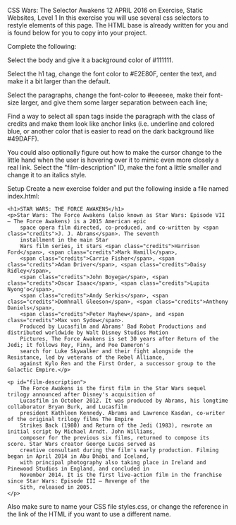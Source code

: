 CSS Wars: The Selector Awakens
12 APRIL 2016 on Exercise, Static Websites, Level 1
In this exercise you will use several css selectors to restyle elements of this page. The HTML base is already written for you and is found below for you to copy into your project.

Complete the following:

Select the body and give it a background color of #111111.

Select the h1 tag, change the font color to #E2E80F, center the text, and make it a bit larger than the default.

Select the paragraphs, change the font-color to #eeeeee, make their font-size larger, and give them some larger separation between each line;

Find a way to select all span tags inside the paragraph with the class of credits and make them look like anchor links (i.e. underline and colored blue, or another color that is easier to read on the dark background like #49DAFF).

You could also optionally figure out how to make the cursor change to the little hand when the user is hovering over it to mimic even more closely a real link.
Select the "film-description" ID, make the font a little smaller and change it to an italics style.

Setup
Create a new exercise folder and put the following inside a file named index.html:

<!DOCTYPE html>  
<html lang="en">  
<head>  
    <meta charset="UTF-8">
    <title>Selectorize</title>
    <link rel="stylesheet" type="text/css" href="styles.css">
</head>  
<body>  
<!--need items to change with tags-->  
<section>

    <h1>STAR WARS: THE FORCE AWAKENS</h1>
    <p>Star Wars: The Force Awakens (also known as Star Wars: Episode VII – The Force Awakens) is a 2015 American epic
        space opera film directed, co-produced, and co-written by <span class="credits">J. J. Abrams</span>. The seventh
        installment in the main Star
        Wars film series, it stars <span class="credits">Harrison Ford</span>, <span class="credits">Mark Hamill</span>,
        <span class="credits">Carrie Fisher</span>, <span class="credits">Adam Driver</span>, <span class="credits">Daisy Ridley</span>,
        <span class="credits">John Boyega</span>, <span class="credits">Oscar Isaac</span>, <span class="credits">Lupita Nyong'o</span>,
        <span class="credits">Andy Serkis</span>, <span class="credits">Domhnall Gleeson</span>, <span class="credits">Anthony Daniels</span>,
        <span class="credits">Peter Mayhew</span>, and <span class="credits">Max von Sydow</span>.
        Produced by Lucasfilm and Abrams' Bad Robot Productions and distributed worldwide by Walt Disney Studios Motion
        Pictures, The Force Awakens is set 30 years after Return of the Jedi; it follows Rey, Finn, and Poe Dameron's
        search for Luke Skywalker and their fight alongside the Resistance, led by veterans of the Rebel Alliance,
        against Kylo Ren and the First Order, a successor group to the Galactic Empire.</p>

    <p id="film-description">
        The Force Awakens is the first film in the Star Wars sequel trilogy announced after Disney's acquisition of
        Lucasfilm in October 2012. It was produced by Abrams, his longtime collaborator Bryan Burk, and Lucasfilm
        president Kathleen Kennedy. Abrams and Lawrence Kasdan, co-writer of the original trilogy films The Empire
        Strikes Back (1980) and Return of the Jedi (1983), rewrote an initial script by Michael Arndt. John Williams,
        composer for the previous six films, returned to compose its score. Star Wars creator George Lucas served as
        creative consultant during the film's early production. Filming began in April 2014 in Abu Dhabi and Iceland,
        with principal photography also taking place in Ireland and Pinewood Studios in England, and concluded in
        November 2014. It is the first live-action film in the franchise since Star Wars: Episode III – Revenge of the
        Sith, released in 2005.
    </p>
</section>  
</body>  
</html>  
Also make sure to name your CSS file styles.css, or change the reference in the link of the HTML if you want to use a different name.

